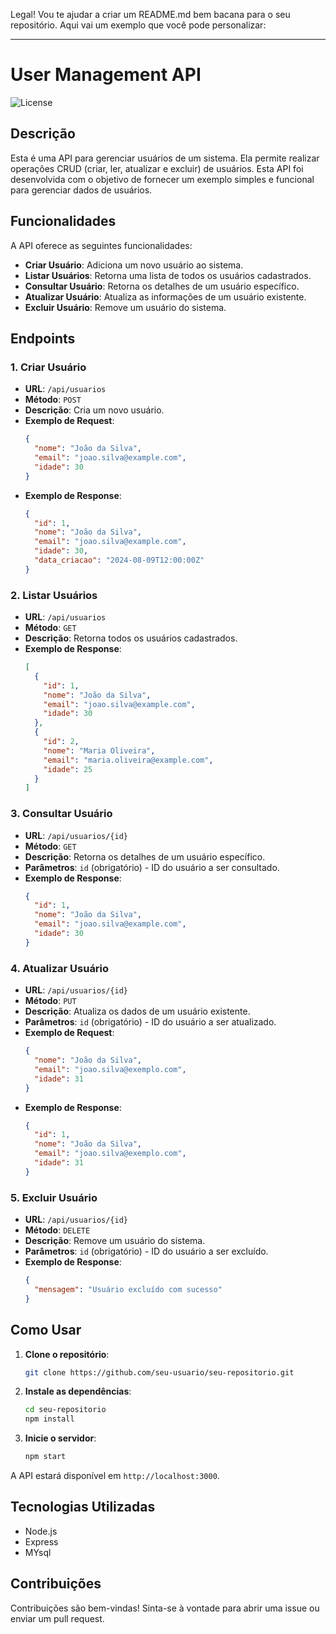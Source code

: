 Legal! Vou te ajudar a criar um README.md bem bacana para o seu repositório. Aqui vai um exemplo que você pode personalizar:

---

# User Management API

![License](https://img.shields.io/badge/license-MIT-blue.svg)

## Descrição

Esta é uma API para gerenciar usuários de um sistema. Ela permite realizar operações CRUD (criar, ler, atualizar e excluir) de usuários. Esta API foi desenvolvida com o objetivo de fornecer um exemplo simples e funcional para gerenciar dados de usuários.

## Funcionalidades

A API oferece as seguintes funcionalidades:

- **Criar Usuário**: Adiciona um novo usuário ao sistema.
- **Listar Usuários**: Retorna uma lista de todos os usuários cadastrados.
- **Consultar Usuário**: Retorna os detalhes de um usuário específico.
- **Atualizar Usuário**: Atualiza as informações de um usuário existente.
- **Excluir Usuário**: Remove um usuário do sistema.

## Endpoints

### 1. Criar Usuário

- **URL**: `/api/usuarios`
- **Método**: `POST`
- **Descrição**: Cria um novo usuário.
- **Exemplo de Request**:
  ```json
  {
    "nome": "João da Silva",
    "email": "joao.silva@example.com",
    "idade": 30
  }
  ```
- **Exemplo de Response**:
  ```json
  {
    "id": 1,
    "nome": "João da Silva",
    "email": "joao.silva@example.com",
    "idade": 30,
    "data_criacao": "2024-08-09T12:00:00Z"
  }
  ```

### 2. Listar Usuários

- **URL**: `/api/usuarios`
- **Método**: `GET`
- **Descrição**: Retorna todos os usuários cadastrados.
- **Exemplo de Response**:
  ```json
  [
    {
      "id": 1,
      "nome": "João da Silva",
      "email": "joao.silva@example.com",
      "idade": 30
    },
    {
      "id": 2,
      "nome": "Maria Oliveira",
      "email": "maria.oliveira@example.com",
      "idade": 25
    }
  ]
  ```

### 3. Consultar Usuário

- **URL**: `/api/usuarios/{id}`
- **Método**: `GET`
- **Descrição**: Retorna os detalhes de um usuário específico.
- **Parâmetros**: `id` (obrigatório) - ID do usuário a ser consultado.
- **Exemplo de Response**:
  ```json
  {
    "id": 1,
    "nome": "João da Silva",
    "email": "joao.silva@example.com",
    "idade": 30
  }
  ```

### 4. Atualizar Usuário

- **URL**: `/api/usuarios/{id}`
- **Método**: `PUT`
- **Descrição**: Atualiza os dados de um usuário existente.
- **Parâmetros**: `id` (obrigatório) - ID do usuário a ser atualizado.
- **Exemplo de Request**:
  ```json
  {
    "nome": "João da Silva",
    "email": "joao.silva@exemplo.com",
    "idade": 31
  }
  ```
- **Exemplo de Response**:
  ```json
  {
    "id": 1,
    "nome": "João da Silva",
    "email": "joao.silva@exemplo.com",
    "idade": 31
  }
  ```

### 5. Excluir Usuário

- **URL**: `/api/usuarios/{id}`
- **Método**: `DELETE`
- **Descrição**: Remove um usuário do sistema.
- **Parâmetros**: `id` (obrigatório) - ID do usuário a ser excluído.
- **Exemplo de Response**:
  ```json
  {
    "mensagem": "Usuário excluído com sucesso"
  }
  ```

## Como Usar

1. **Clone o repositório**:
   ```bash
   git clone https://github.com/seu-usuario/seu-repositorio.git
   ```
2. **Instale as dependências**:
   ```bash
   cd seu-repositorio
   npm install
   ```
3. **Inicie o servidor**:
   ```bash
   npm start
   ```

A API estará disponível em `http://localhost:3000`.

## Tecnologias Utilizadas

- Node.js
- Express
- MYsql 

## Contribuições

Contribuições são bem-vindas! Sinta-se à vontade para abrir uma issue ou enviar um pull request.
